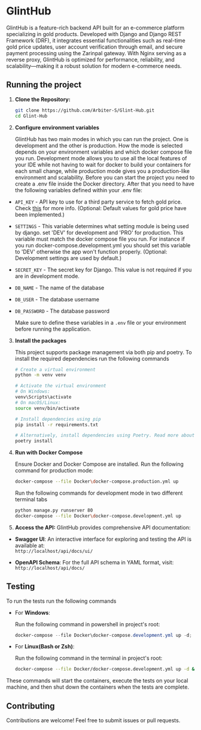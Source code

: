 # GlintHub  

GlintHub is a feature-rich backend API built for an e-commerce platform specializing in gold products.
Developed with Django and Django REST Framework (DRF), it integrates essential functionalities such as real-time gold
price updates, user account verification through email, and secure payment processing using the Zarinpal gateway. 
With Nginx serving as a reverse proxy, GlintHub is optimized for performance, reliability, and scalability—making it
a robust solution for modern e-commerce needs.


## Running the project
1. **Clone the Repository:**
   ```bash
   git clone https://github.com/Arbiter-S/Glint-Hub.git
   cd Glint-Hub 
   ```
2. **Configure environment variables**
    
    GlintHub has two main modes in which you can run the project. One is development and the other is production.
    How the mode is selected depends on your environment variables and which docker compose file you run. Development mode allows
    you to use all the local features of your IDE while not having to wait for docker to build your containers for each small change,
    while production mode gives you a production-like environment and scalability. Before you can start the project you need
    to create a .env file inside the Docker directory. After that you need to have the following variables defined within 
    your .env file:

- `API_KEY` - API key to use for a third party service to fetch gold price. Check [this](https://www.navasan.tech/api/) for more info. (Optional: Default values for gold price have been implemented.) 
- `SETTINGS` - This variable determines what setting module is being used by django. set 'DEV' for development and 'PRO'
for production. This variable must match the docker compose file you run. For instance if you run docker-compose.development.yml
you should set this variable to 'DEV' otherwise the app won't function properly. (Optional: Development settings are used by default.) 
- `SECRET_KEY` - The secret key for Django. This value is not required if you are in development mode.
- `DB_NAME` - The name of the database 
- `DB_USER` - The database username
- `DB_PASSWORD` - The database password

    Make sure to define these variables in a `.env` file or your environment before running the application.

3. **Install the packages**

    This project supports package management via both pip and poetry. To install the required dependencies run the following commands
    ```bash
    # Create a virtual environment
    python -m venv venv
    
    # Activate the virtual environment
    # On Windows:
    venv\Scripts\activate
    # On macOS/Linux:
    source venv/bin/activate
    
    # Install dependencies using pip
    pip install -r requirements.txt
    
    # Alternatively, install dependencies using Poetry. Read more about poetry https://python-poetry.org/docs/
    poetry install
    ```

4. **Run with Docker Compose**

    Ensure Docker and Docker Compose are installed. Run the following command
    for production mode:
    ```bash
    docker-compose --file Docker\docker-compose.production.yml up
    ```
    Run the following commands for development mode in two different terminal tabs
    ```bash
    python manage.py runserver 80
    docker-compose --file Docker\docker-compose.development.yml up
    ```

5. **Access the API:**
GlintHub provides comprehensive API documentation:

- **Swagger UI**: An interactive interface for exploring and testing the API is available at:  
  `http://localhost/api/docs/ui/`

- **OpenAPI Schema**: For the full API schema in YAML format, visit:  
  `http://localhost/api/docs/`


## Testing
To run the tests run the following commands

- For **Windows**:
  
  Run the following command in powershell in project's root:
    ```powershell
    docker-compose --file Docker\docker-compose.development.yml up -d; pytest -vv; docker-compose --file Docker\docker-compose.development.yml down
    ```

- For **Linux(Bash or Zsh)**:

    Run the following command in the terminal in project's root:
    ```bash
    docker-compose --file Docker/docker-compose.development.yml up -d &&  pytest -vv && docker-compose --file Docker/docker-compose.development.yml down
    ```

These commands will start the containers, execute the tests on your local machine, and then shut down the
containers when the tests are complete.
## Contributing
Contributions are welcome! Feel free to submit issues or pull requests.

